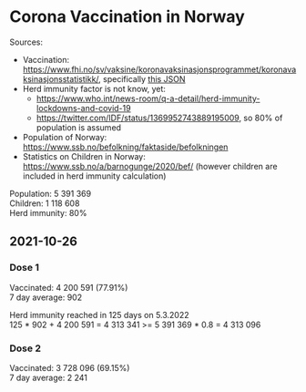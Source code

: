 # Corona Vaccination in Norway

Sources:

- Vaccination: <https://www.fhi.no/sv/vaksine/koronavaksinasjonsprogrammet/koronavaksinasjonsstatistikk/>, specifically [this JSON](https://www.fhi.no/api/chartdata/api/99119)
- Herd immunity factor is not know, yet:
  - <https://www.who.int/news-room/q-a-detail/herd-immunity-lockdowns-and-covid-19>
  - <https://twitter.com/IDF/status/1369952743889195009>, so 80% of population is assumed
- Population of Norway: <https://www.ssb.no/befolkning/faktaside/befolkningen>
- Statistics on Children in Norway: https://www.ssb.no/a/barnogunge/2020/bef/ (however children are included in herd immunity calculation)

Population: 5 391 369  
Children: 1 118 608  
Herd immunity: 80%  

## 2021-10-26

### Dose 1

Vaccinated: 4 200 591 (77.91%)  
7 day average: 902

Herd immunity reached in 125 days on 5.3.2022  
125 * 902 + 4 200 591 = 4 313 341 >= 5 391 369 * 0.8 = 4 313 096

### Dose 2

Vaccinated: 3 728 096 (69.15%)  
7 day average: 2 241

